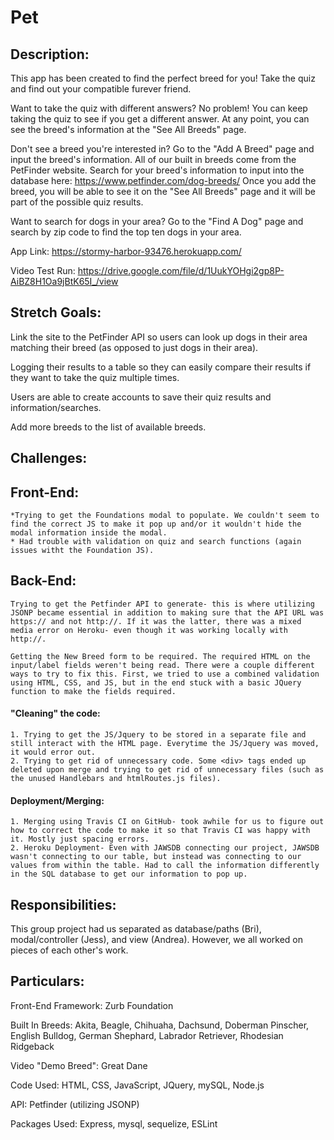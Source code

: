 # Pet

## Description:

This app has been created to find the perfect breed for you! Take the quiz and find out your compatible furever friend. 

Want to take the quiz with different answers? No problem! You can keep taking the quiz to see if you get a different answer. At any point, you can see the breed's information at the "See All Breeds" page.

Don't see a breed you're interested in? Go to the "Add A Breed" page and input the breed's information. All of our built in breeds come from the PetFinder website. Search for your breed's information to input into the database here: https://www.petfinder.com/dog-breeds/ 
Once you add the breed, you will be able to see it on the "See All Breeds" page and it will be part of the possible quiz results.

Want to search for dogs in your area? Go to the "Find A Dog" page and search by zip code to find the top ten dogs in your area.

App Link: https://stormy-harbor-93476.herokuapp.com/

Video Test Run: https://drive.google.com/file/d/1UukYOHgi2gp8P-AiBZ8H1Oa9jBtK65I_/view

## Stretch Goals:

Link the site to the PetFinder API so users can look up dogs in their area matching their breed (as opposed to just dogs in their area).

Logging their results to a table so they can easily compare their results if they want to take the quiz multiple times.

Users are able to create accounts to save their quiz results and information/searches.

Add more breeds to the list of available breeds.

## Challenges:

## Front-End:
    *Trying to get the Foundations modal to populate. We couldn't seem to find the correct JS to make it pop up and/or it wouldn't hide the modal information inside the modal.
    * Had trouble with validation on quiz and search functions (again issues witht the Foundation JS).

## Back-End: 
    Trying to get the Petfinder API to generate- this is where utilizing JSONP became essential in addition to making sure that the API URL was https:// and not http://. If it was the latter, there was a mixed media error on Heroku- even though it was working locally with http://.

    Getting the New Breed form to be required. The required HTML on the input/label fields weren't being read. There were a couple different ways to try to fix this. First, we tried to use a combined validation using HTML, CSS, and JS, but in the end stuck with a basic JQuery function to make the fields required.

#### "Cleaning" the code:
    1. Trying to get the JS/Jquery to be stored in a separate file and still interact with the HTML page. Everytime the JS/Jquery was moved, it would error out.
    2. Trying to get rid of unnecessary code. Some <div> tags ended up deleted upon merge and trying to get rid of unnecessary files (such as the unused Handlebars and htmlRoutes.js files).

#### Deployment/Merging:
    1. Merging using Travis CI on GitHub- took awhile for us to figure out how to correct the code to make it so that Travis CI was happy with it. Mostly just spacing errors.
    2. Heroku Deployment- Even with JAWSDB connecting our project, JAWSDB wasn't connecting to our table, but instead was connecting to our values from within the table. Had to call the information differently in the SQL database to get our information to pop up.

## Responsibilities:

This group project had us separated as database/paths (Bri), modal/controller (Jess), and view (Andrea). However, we all worked on pieces of each other's work.

## Particulars:

Front-End Framework: Zurb Foundation

Built In Breeds: Akita, Beagle, Chihuaha, Dachsund, Doberman Pinscher, English Bulldog, German Shephard, Labrador Retriever, Rhodesian Ridgeback

Video "Demo Breed": Great Dane

Code Used: HTML, CSS, JavaScript, JQuery, mySQL, Node.js

API: Petfinder (utilizing JSONP)

Packages Used: Express, mysql, sequelize, ESLint